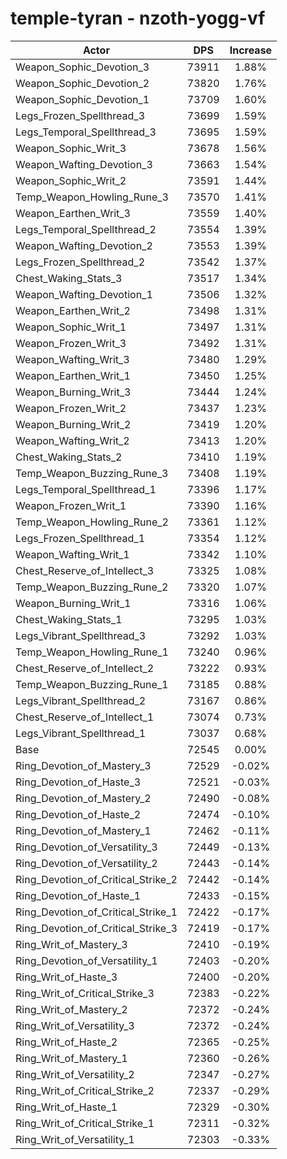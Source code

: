 # temple-tyran - nzoth-yogg-vf
| Actor | DPS | Increase |
|---|:---:|:---:|
|Weapon_Sophic_Devotion_3|73911|1.88%|
|Weapon_Sophic_Devotion_2|73820|1.76%|
|Weapon_Sophic_Devotion_1|73709|1.60%|
|Legs_Frozen_Spellthread_3|73699|1.59%|
|Legs_Temporal_Spellthread_3|73695|1.59%|
|Weapon_Sophic_Writ_3|73678|1.56%|
|Weapon_Wafting_Devotion_3|73663|1.54%|
|Weapon_Sophic_Writ_2|73591|1.44%|
|Temp_Weapon_Howling_Rune_3|73570|1.41%|
|Weapon_Earthen_Writ_3|73559|1.40%|
|Legs_Temporal_Spellthread_2|73554|1.39%|
|Weapon_Wafting_Devotion_2|73553|1.39%|
|Legs_Frozen_Spellthread_2|73542|1.37%|
|Chest_Waking_Stats_3|73517|1.34%|
|Weapon_Wafting_Devotion_1|73506|1.32%|
|Weapon_Earthen_Writ_2|73498|1.31%|
|Weapon_Sophic_Writ_1|73497|1.31%|
|Weapon_Frozen_Writ_3|73492|1.31%|
|Weapon_Wafting_Writ_3|73480|1.29%|
|Weapon_Earthen_Writ_1|73450|1.25%|
|Weapon_Burning_Writ_3|73444|1.24%|
|Weapon_Frozen_Writ_2|73437|1.23%|
|Weapon_Burning_Writ_2|73419|1.20%|
|Weapon_Wafting_Writ_2|73413|1.20%|
|Chest_Waking_Stats_2|73410|1.19%|
|Temp_Weapon_Buzzing_Rune_3|73408|1.19%|
|Legs_Temporal_Spellthread_1|73396|1.17%|
|Weapon_Frozen_Writ_1|73390|1.16%|
|Temp_Weapon_Howling_Rune_2|73361|1.12%|
|Legs_Frozen_Spellthread_1|73354|1.12%|
|Weapon_Wafting_Writ_1|73342|1.10%|
|Chest_Reserve_of_Intellect_3|73325|1.08%|
|Temp_Weapon_Buzzing_Rune_2|73320|1.07%|
|Weapon_Burning_Writ_1|73316|1.06%|
|Chest_Waking_Stats_1|73295|1.03%|
|Legs_Vibrant_Spellthread_3|73292|1.03%|
|Temp_Weapon_Howling_Rune_1|73240|0.96%|
|Chest_Reserve_of_Intellect_2|73222|0.93%|
|Temp_Weapon_Buzzing_Rune_1|73185|0.88%|
|Legs_Vibrant_Spellthread_2|73167|0.86%|
|Chest_Reserve_of_Intellect_1|73074|0.73%|
|Legs_Vibrant_Spellthread_1|73037|0.68%|
|Base|72545|0.00%|
|Ring_Devotion_of_Mastery_3|72529|-0.02%|
|Ring_Devotion_of_Haste_3|72521|-0.03%|
|Ring_Devotion_of_Mastery_2|72490|-0.08%|
|Ring_Devotion_of_Haste_2|72474|-0.10%|
|Ring_Devotion_of_Mastery_1|72462|-0.11%|
|Ring_Devotion_of_Versatility_3|72449|-0.13%|
|Ring_Devotion_of_Versatility_2|72443|-0.14%|
|Ring_Devotion_of_Critical_Strike_2|72442|-0.14%|
|Ring_Devotion_of_Haste_1|72433|-0.15%|
|Ring_Devotion_of_Critical_Strike_1|72422|-0.17%|
|Ring_Devotion_of_Critical_Strike_3|72419|-0.17%|
|Ring_Writ_of_Mastery_3|72410|-0.19%|
|Ring_Devotion_of_Versatility_1|72403|-0.20%|
|Ring_Writ_of_Haste_3|72400|-0.20%|
|Ring_Writ_of_Critical_Strike_3|72383|-0.22%|
|Ring_Writ_of_Mastery_2|72372|-0.24%|
|Ring_Writ_of_Versatility_3|72372|-0.24%|
|Ring_Writ_of_Haste_2|72365|-0.25%|
|Ring_Writ_of_Mastery_1|72360|-0.26%|
|Ring_Writ_of_Versatility_2|72347|-0.27%|
|Ring_Writ_of_Critical_Strike_2|72337|-0.29%|
|Ring_Writ_of_Haste_1|72329|-0.30%|
|Ring_Writ_of_Critical_Strike_1|72311|-0.32%|
|Ring_Writ_of_Versatility_1|72303|-0.33%|

